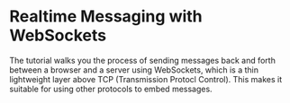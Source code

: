 # Realtime Messaging with WebSockets

The tutorial walks you the process of sending messages back and forth between a browser and a server using WebSockets, which is a thin lightweight layer above TCP (Transmission Protocl Control). This makes it suitable for using other protocols to embed messages.